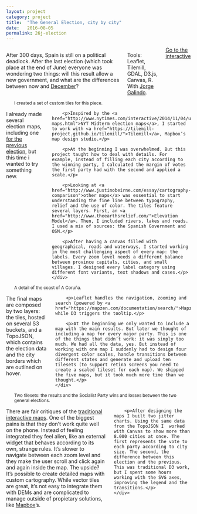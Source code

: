 ```yaml
---
layout: project
category: project
title:  "The General Election, city by city"
date:   2016-08-05
permalink: 26j-election
---
```

<div class="row">
    <div class="eight columns projectIntro mb1">
        <p>After 300 days, Spain is still on a political deadlock. After the last election (which took place at the end of June) everyone was wondering two things: will this result allow a new government, and what are the differences between now and <a href="https://en.wikipedia.org/wiki/Spanish_general_election,_2015">December</a>?</p>
        <p class="u-italic">Tools: Leaflet, Tilemill, GDAL, D3.js, Canvas, R. With <a href="https://twitter.com/jorgegalindo">Jorge Galindo</a>.</p>
        <a class="button btn-primary" href="https://politibot.es/interactivo/elecciones-26j-analisis-mapas-graficos-i/">Go to the interactive</a>
    </div>
</div>

<div class="row m-b-2">
    <div class="twelve columns">
        <img class="img-responsive img-shadow b-lazy m-t-2"  src="data:image/gif;base64,R0lGODlhAQABAAAAACH5BAEKAAEALAAAAAABAAEAAAICTAEAOw==" data-src="/images/projects/26j_2.png" />
        <small>I created a set of custom tiles for this piece.</small>
    </div>
</div>

<div class="row">
    <div class="seven columns projectIntro mb1">
        <p>I already made several election maps, including one <a href="/general-election">for the previous election</a>, but this time i wanted to try something new.</p>

        <p>Inspired by the <a href="http://www.nytimes.com/interactive/2014/11/04/upshot/senate-maps.html">NYT Midterm election maps</a>, I started to work with <a href="https://tilemill-project.github.io/tilemill/">Tilemill</a>, Mapbox’s map design studio.</p>

        <p>At the beginning I was overwhelmed. But this project taught how to deal with details. For example, instead of filling each city according to the winning party, I calculated the margin of votes the first party had with the second and applied a scale.</p>

        <p>Looking at <a href="http://www.justinobeirne.com/essay/cartography-comparison">other maps</a> was essential to start understanding the fine line between typography, relief and the use of color. The tiles feature several layers. First, an <a href="http://www.theearthsrelief.com/">Elevation Model</a>. Then, I included rivers, lakes and roads. I used a mix of sources: the Spanish Government and OSM.</p>

        <p>After having a canvas filled with geographical, roads and waterways, I started working in the most challenging aspect of every map: the labels. Every zoom level needs a different balance between province capitals, cities, and small villages. I designed every label category using different font variants, text shadows and cases.</p>
    </div>
</div>

<div class="row m-b-2">
    <div class="twelve columns">
        <img class="img-responsive img-shadow b-lazy m-t-2"  src="data:image/gif;base64,R0lGODlhAQABAAAAACH5BAEKAAEALAAAAAABAAEAAAICTAEAOw==" data-src="/images/projects/26j_3.png" />
        <small>A detail of the coast of A Coruña.</small>
    </div>
</div>

<div class="row">
    <div class="seven columns projectIntro mb1">
        <p>The final maps are composed by two layers: the tiles, hosted on several S3 buckets, and a TopoJSON, which contains the election data and the city borders which are outlined on hover.</p>

        <p>Leaflet handles the navigation, zooming and search (powered by <a href="https://mapzen.com/documentation/search/">Mapzen</a>), while D3 triggers the tooltip.</p>

        <p>At the beginning we only wanted to include a map with the main results. But later we thought of including a map for every major party. This is one of the things that didn’t work: it was simply too much. We had all the data, yes. But instead of working with one map I suddenly had to design four divergent color scales, handle transitions between different states and generate and upload ten tilesets (to support retina screens you need to create a scaled tileset for each map). We shipped the five maps, but it took much more time than we thought.</p>
    </div>
</div>

<div class="row m-b-2">
    <div class="twelve columns">
        <img class="img-responsive img-shadow b-lazy m-t-2"  src="data:image/gif;base64,R0lGODlhAQABAAAAACH5BAEKAAEALAAAAAABAAEAAAICTAEAOw==" data-src="/images/projects/26j_4.png" />
        <small>Two tilesets: the results and the Socialist Party wins and losses between the two general elections.</small>
    </div>
</div>

<div class="row">
    <div class="seven columns projectIntro mb1">
        <p>There are fair critiques of the <a href="http://garciamedia.com/blog/interactive_graphics_less_is_best_at_ft">traditional interactive maps</a>. One of the biggest pains is that they don’t work quite well on the phone. Instead of feeling integrated they feel alien, like an external widget that behaves according to its own, strange rules. It’s slower to navigate between each zoom level and they make the user scroll and click again and again inside the map. The upside? It’s possible to create detailed maps with custom cartography. While vector tiles are great, it’s not easy to integrate them with DEMs and are complicated to manage outside of propietary solutions, like <a href="https://www.mapbox.com/vector-tiles/">Mapbox</a>’s.</p>

        <p>After designing the maps I built two jitter charts. Using the same data from the TopoJSON I  worked with Canvas to show more than 8.000 cities at once. The first represents the vote to each party according to city size. The second, the difference between this election and the previous. This was traditional D3 work, but I spent some hours working with the SVG axes, improving the legend and the transitions.</p>
    </div>
</div>

<div class="row m-b-2">
    <div class="twelve columns">
        <img class="img-responsive img-shadow b-lazy m-t-2"  src="data:image/gif;base64,R0lGODlhAQABAAAAACH5BAEKAAEALAAAAAABAAEAAAICTAEAOw==" data-src="/images/projects/26j_5.png" />
    </div>
</div>
